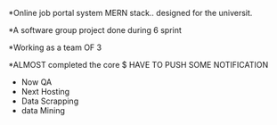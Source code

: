 *Online job portal system MERN stack..
designed for the universit.

*A software group project done during 6 sprint

*Working as a team OF 3

*ALMOST completed the core
$ HAVE TO PUSH SOME NOTIFICATION

* Now QA
* Next Hosting
* Data Scrapping
* data Mining

